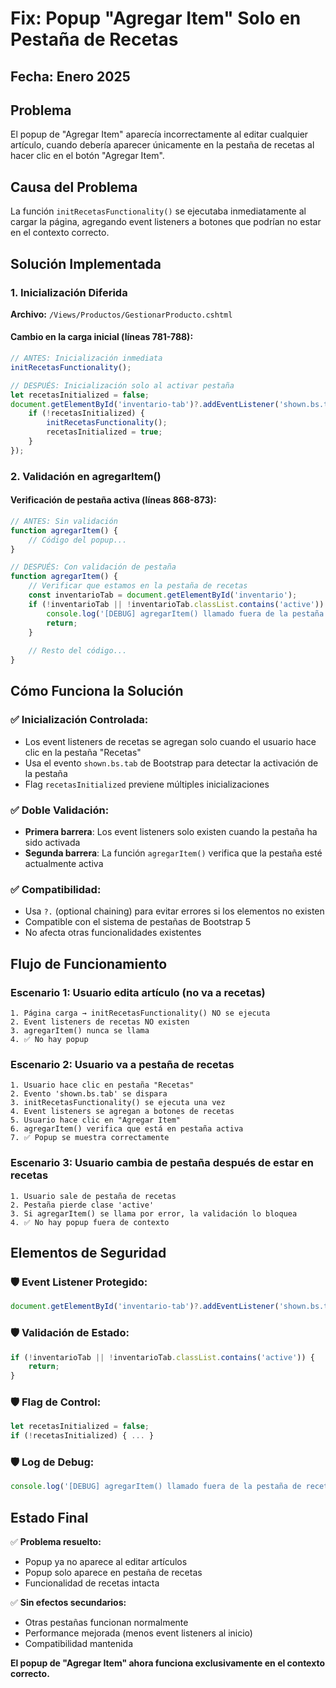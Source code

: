 # Fix: Popup "Agregar Item" Solo en Pestaña de Recetas

## Fecha: Enero 2025

## Problema
El popup de "Agregar Item" aparecía incorrectamente al editar cualquier artículo, cuando debería aparecer únicamente en la pestaña de recetas al hacer clic en el botón "Agregar Item".

## Causa del Problema
La función `initRecetasFunctionality()` se ejecutaba inmediatamente al cargar la página, agregando event listeners a botones que podrían no estar en el contexto correcto.

## Solución Implementada

### 1. **Inicialización Diferida**

**Archivo:** `/Views/Productos/GestionarProducto.cshtml`

#### Cambio en la carga inicial (líneas 781-788):
```javascript
// ANTES: Inicialización inmediata
initRecetasFunctionality();

// DESPUÉS: Inicialización solo al activar pestaña
let recetasInitialized = false;
document.getElementById('inventario-tab')?.addEventListener('shown.bs.tab', function() {
    if (!recetasInitialized) {
        initRecetasFunctionality();
        recetasInitialized = true;
    }
});
```

### 2. **Validación en agregarItem()**

#### Verificación de pestaña activa (líneas 868-873):
```javascript
// ANTES: Sin validación
function agregarItem() {
    // Código del popup...
}

// DESPUÉS: Con validación de pestaña
function agregarItem() {
    // Verificar que estamos en la pestaña de recetas
    const inventarioTab = document.getElementById('inventario');
    if (!inventarioTab || !inventarioTab.classList.contains('active')) {
        console.log('[DEBUG] agregarItem() llamado fuera de la pestaña de recetas. Ignorando.');
        return;
    }
    
    // Resto del código...
}
```

## Cómo Funciona la Solución

### ✅ **Inicialización Controlada:**
- Los event listeners de recetas se agregan solo cuando el usuario hace clic en la pestaña "Recetas"
- Usa el evento `shown.bs.tab` de Bootstrap para detectar la activación de la pestaña
- Flag `recetasInitialized` previene múltiples inicializaciones

### ✅ **Doble Validación:**
- **Primera barrera**: Los event listeners solo existen cuando la pestaña ha sido activada
- **Segunda barrera**: La función `agregarItem()` verifica que la pestaña esté actualmente activa

### ✅ **Compatibilidad:**
- Usa `?.` (optional chaining) para evitar errores si los elementos no existen
- Compatible con el sistema de pestañas de Bootstrap 5
- No afecta otras funcionalidades existentes

## Flujo de Funcionamiento

### **Escenario 1: Usuario edita artículo (no va a recetas)**
```
1. Página carga → initRecetasFunctionality() NO se ejecuta
2. Event listeners de recetas NO existen
3. agregarItem() nunca se llama
4. ✅ No hay popup
```

### **Escenario 2: Usuario va a pestaña de recetas**
```
1. Usuario hace clic en pestaña "Recetas"
2. Evento 'shown.bs.tab' se dispara
3. initRecetasFunctionality() se ejecuta una vez
4. Event listeners se agregan a botones de recetas
5. Usuario hace clic en "Agregar Item"
6. agregarItem() verifica que está en pestaña activa
7. ✅ Popup se muestra correctamente
```

### **Escenario 3: Usuario cambia de pestaña después de estar en recetas**
```
1. Usuario sale de pestaña de recetas
2. Pestaña pierde clase 'active'
3. Si agregarItem() se llama por error, la validación lo bloquea
4. ✅ No hay popup fuera de contexto
```

## Elementos de Seguridad

### 🛡️ **Event Listener Protegido:**
```javascript
document.getElementById('inventario-tab')?.addEventListener('shown.bs.tab', ...)
```

### 🛡️ **Validación de Estado:**
```javascript
if (!inventarioTab || !inventarioTab.classList.contains('active')) {
    return;
}
```

### 🛡️ **Flag de Control:**
```javascript
let recetasInitialized = false;
if (!recetasInitialized) { ... }
```

### 🛡️ **Log de Debug:**
```javascript
console.log('[DEBUG] agregarItem() llamado fuera de la pestaña de recetas. Ignorando.');
```

## Estado Final

✅ **Problema resuelto:**
- Popup ya no aparece al editar artículos
- Popup solo aparece en pestaña de recetas
- Funcionalidad de recetas intacta

✅ **Sin efectos secundarios:**
- Otras pestañas funcionan normalmente
- Performance mejorada (menos event listeners al inicio)
- Compatibilidad mantenida

**El popup de "Agregar Item" ahora funciona exclusivamente en el contexto correcto.**